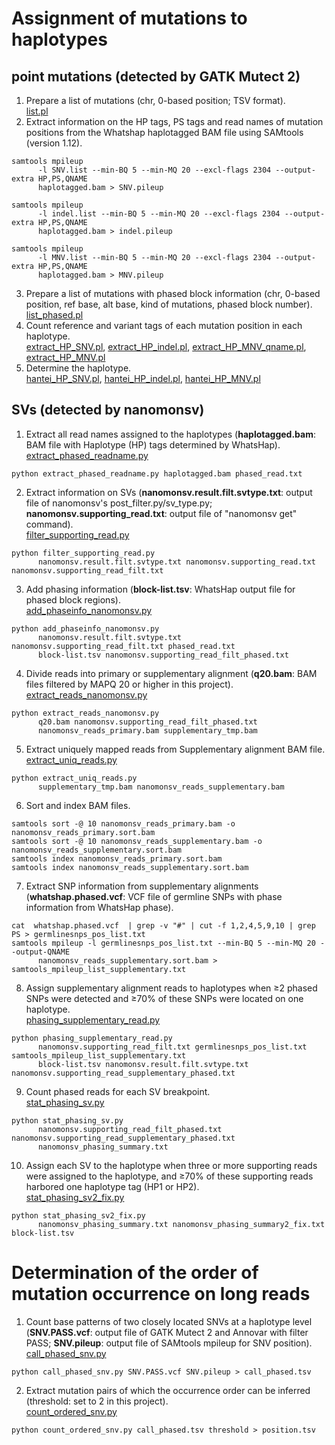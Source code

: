 # Assignment of mutations to haplotypes
## point mutations (detected by GATK Mutect 2)
1. Prepare a list of mutations (chr, 0-based position; TSV format).  
[list.pl](./list.pl)  
2. Extract information on the HP tags, PS tags and read names of mutation positions from the Whatshap haplotagged BAM file using SAMtools (version 1.12).  
```
samtools mpileup  
      -l SNV.list --min-BQ 5 --min-MQ 20 --excl-flags 2304 --output-extra HP,PS,QNAME
      haplotagged.bam > SNV.pileup
```  
```
samtools mpileup  
      -l indel.list --min-BQ 5 --min-MQ 20 --excl-flags 2304 --output-extra HP,PS,QNAME  
      haplotagged.bam > indel.pileup
```  
```
samtools mpileup  
      -l MNV.list --min-BQ 5 --min-MQ 20 --excl-flags 2304 --output-extra HP,PS,QNAME  
      haplotagged.bam > MNV.pileup
```  
3. Prepare a list of mutations with phased block information (chr, 0-based position, ref base, alt base, kind of mutations, phased block number).  
[list_phased.pl](./list_phased.pl)  
4. Count reference and variant tags of each mutation position in each haplotype.  
[extract_HP_SNV.pl](./extract_HP_SNV.pl), [extract_HP_indel.pl](./extract_HP_indel.pl), [extract_HP_MNV_qname.pl](./extract_HP_MNV_qname.pl), [extract_HP_MNV.pl](./extract_HP_MNV.pl)  
5. Determine the haplotype.  
[hantei_HP_SNV.pl](./hantei_HP_SNV.pl), [hantei_HP_indel.pl](./hantei_HP_indel.pl), [hantei_HP_MNV.pl](./hantei_HP_MNV.pl)  

## SVs (detected by nanomonsv)
1. Extract all read names assigned to the haplotypes (**haplotagged.bam**: BAM file with Haplotype (HP) tags determined by WhatsHap).
[extract_phased_readname.py](./extract_phased_readname.py)  
```
python extract_phased_readname.py haplotagged.bam phased_read.txt
```  
2. Extract information on SVs (**nanomonsv.result.filt.svtype.txt**: output file of nanomonsv's post_filter.py/sv_type.py; **nanomonsv.supporting_read.txt**: output file of "nanomonsv get" command).  
[filter_supporting_read.py](./filter_supporting_read.py)  
```
python filter_supporting_read.py
      nanomonsv.result.filt.svtype.txt nanomonsv.supporting_read.txt nanomonsv.supporting_read_filt.txt
```
3. Add phasing information (**block-list.tsv**: WhatsHap output file for phased block regions).  
[add_phaseinfo_nanomonsv.py](./add_phaseinfo_nanomonsv.py)  
```
python add_phaseinfo_nanomonsv.py
      nanomonsv.result.filt.svtype.txt nanomonsv.supporting_read_filt.txt phased_read.txt  
      block-list.tsv nanomonsv.supporting_read_filt_phased.txt
```  
4. Divide reads into primary or supplementary alignment (**q20.bam**: BAM files filtered by MAPQ 20 or higher in this project).  
[extract_reads_nanomonsv.py](./extract_reads_nanomonsv.py)  
```
python extract_reads_nanomonsv.py  
      q20.bam nanomonsv.supporting_read_filt_phased.txt  
      nanomonsv_reads_primary.bam supplementary_tmp.bam
```  
5. Extract uniquely mapped reads from Supplementary alignment BAM file.  
[extract_uniq_reads.py](./extract_uniq_reads.py)  
```
python extract_uniq_reads.py  
      supplementary_tmp.bam nanomonsv_reads_supplementary.bam
```  
6. Sort and index BAM files.  
```
samtools sort -@ 10 nanomonsv_reads_primary.bam -o nanomonsv_reads_primary.sort.bam  
samtools sort -@ 10 nanomonsv_reads_supplementary.bam -o nanomonsv_reads_supplementary.sort.bam  
samtools index nanomonsv_reads_primary.sort.bam  
samtools index nanomonsv_reads_supplementary.sort.bam
```  
7. Extract SNP information from supplementary alignments (**whatshap.phased.vcf**: VCF file of germline SNPs with phase information from WhatsHap phase).  
```
cat  whatshap.phased.vcf  | grep -v "#" | cut -f 1,2,4,5,9,10 | grep PS > germlinesnps_pos_list.txt  
samtools mpileup -l germlinesnps_pos_list.txt --min-BQ 5 --min-MQ 20 --output-QNAME  
      nanomonsv_reads_supplementary.sort.bam > samtools_mpileup_list_supplementary.txt
```  
8. Assign supplementary alignment reads to haplotypes when ≥2 phased SNPs were detected and ≥70% of these SNPs were located on one haplotype.  
[phasing_supplementary_read.py](./phasing_supplementary_read.py)  
```
python phasing_supplementary_read.py  
      nanomonsv.supporting_read_filt.txt germlinesnps_pos_list.txt samtools_mpileup_list_supplementary.txt  
      block-list.tsv nanomonsv.result.filt.svtype.txt nanomonsv.supporting_read_supplementary_phased.txt
```  
9. Count phased reads for each SV breakpoint.  
[stat_phasing_sv.py](./stat_phasing_sv.py)  
```
python stat_phasing_sv.py  
      nanomonsv.supporting_read_filt_phased.txt nanomonsv.supporting_read_supplementary_phased.txt  
      nanomonsv_phasing_summary.txt
```  
10. Assign each SV to the haplotype when three or more supporting reads were assigned to the haplotype, and ≥70% of these supporting reads harbored one haplotype tag (HP1 or HP2).  
[stat_phasing_sv2_fix.py](./stat_phasing_sv2_fix.py)  
```
python stat_phasing_sv2_fix.py  
      nanomonsv_phasing_summary.txt nanomonsv_phasing_summary2_fix.txt block-list.tsv
```  

# Determination of the order of mutation occurrence on long reads  
1. Count base patterns of two closely located SNVs at a haplotype level (**SNV.PASS.vcf**: output file of GATK Mutect 2 and Annovar with filter PASS; **SNV.pileup**: output file of SAMtools mpileup for SNV position).  
[call_phased_snv.py](./call_phased_snv.py)  
```
python call_phased_snv.py SNV.PASS.vcf SNV.pileup > call_phased.tsv
```  
2. Extract mutation pairs of which the occurrence order can be inferred (threshold: set to 2 in this project).  
[count_ordered_snv.py](./count_ordered_snv.py)  
```
python count_ordered_snv.py call_phased.tsv threshold > position.tsv
```

